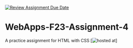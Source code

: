 [![Review Assignment Due Date](https://classroom.github.com/assets/deadline-readme-button-24ddc0f5d75046c5622901739e7c5dd533143b0c8e959d652212380cedb1ea36.svg)](https://classroom.github.com/a/4tKarLeg)
# WebApps-F23-Assignment-4
A practice assignment for HTML with CSS
[![hosted at ](https://github.com/44-563-WebApps-F23/44563-webapps-f23-assignment4-sumanthyeruva/settings/pages)]